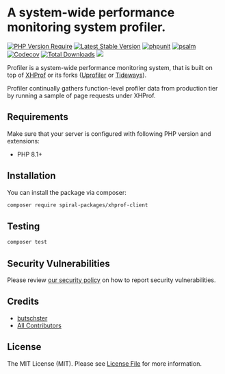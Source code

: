 # A system-wide performance monitoring system profiler.

[![PHP Version Require](https://poser.pugx.org/spiral-packages/xhprof-client/require/php)](https://packagist.org/packages/spiral-packages/xhprof-client)
[![Latest Stable Version](https://poser.pugx.org/spiral-packages/xhprof-client/v/stable)](https://packagist.org/packages/spiral-packages/xhprof-client)
[![phpunit](https://github.com/spiral-packages/xhprof-client/actions/workflows/phpunit.yml/badge.svg)](https://github.com/spiral-packages/xhprof-client/actions)
[![psalm](https://github.com/spiral-packages/xhprof-client/actions/workflows/psalm.yml/badge.svg)](https://github.com/spiral-packages/xhprof-client/actions)
[![Codecov](https://codecov.io/gh/spiral-packages/xhprof-client/branch/master/graph/badge.svg)](https://codecov.io/gh/spiral-packages/xhprof-client/)
[![Total Downloads](https://poser.pugx.org/spiral-packages/xhprof-client/downloads)](https://packagist.org/spiral-packages/xhprof-client/phpunit)
<a href="https://discord.gg/8bZsjYhVVk"><img src="https://img.shields.io/badge/discord-chat-magenta.svg"></a>

Profiler is a system-wide performance monitoring system, that is built on top
of [XHProf](http://pecl.php.net/package/xhprof) or its forks ([Uprofiler](https://github.com/FriendsOfPHP/uprofiler)
or [Tideways](https://github.com/tideways/php-profiler-extension)).

Profiler continually gathers function-level profiler data from production tier by running a sample of page requests
under XHProf.

## Requirements

Make sure that your server is configured with following PHP version and extensions:

- PHP 8.1+

## Installation

You can install the package via composer:

```bash
composer require spiral-packages/xhprof-client
```

## Testing

```bash
composer test
```

## Security Vulnerabilities

Please review [our security policy](../../security/policy) on how to report security vulnerabilities.

## Credits

- [butschster](https://github.com/spiral-packages)
- [All Contributors](../../contributors)

## License

The MIT License (MIT). Please see [License File](LICENSE) for more information.

